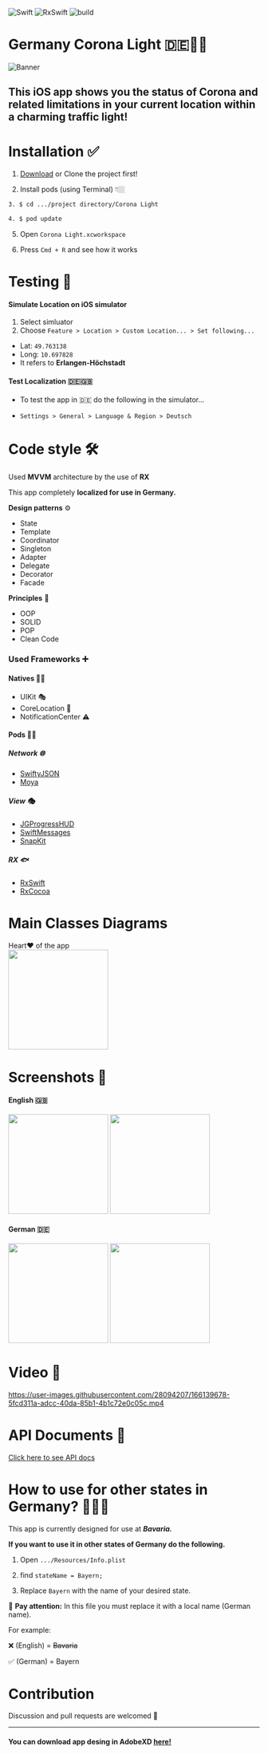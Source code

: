 
![Swift](https://img.shields.io/badge/Swift-5.6.1-orange) ![RxSwift](https://img.shields.io/badge/RxSwift-6.5.0-blue) ![build](https://img.shields.io/badge/build-passing-brightgreen)


# Germany Corona Light 🇩🇪🚦🦠
![Banner](https://user-images.githubusercontent.com/28094207/166139760-7d46f069-5f5b-4685-91b7-1caa113b5aed.jpeg)
## This iOS app shows you the status of Corona and related limitations in your current location within a charming traffic light!

# Installation ✅

1. [Download](https://github.com/mamadfrhi/Germany-Corona-Light/archive/main.zip) or Clone the project first!

2. Install pods (using Terminal) 👇🏼

```bash
3. $ cd .../project directory/Corona Light

4. $ pod update
```

5. Open `Corona Light.xcworkspace`

6. Press `Cmd + R` and see how it works


# Testing 🔁

#### Simulate Location on iOS simulator

1. Select simluator
2. Choose `Feature > Location > Custom Location... > Set following...`

- Lat: `49.763138`
- Long: `10.697828`
- It refers to **Erlangen-Höchstadt**


#### Test Localization 🇩🇪🇬🇧

- To test the app in 🇩🇪 do the following in the simulator...

- `Settings > General > Language & Region > Deutsch`

# Code style 🛠

Used **MVVM** architecture by the use of **RX**

This app completely **localized for use in Germany.**

**Design patterns** ⚙️

- State
- Template
- Coordinator
- Singleton
- Adapter
- Delegate
- Decorator
- Facade

**Principles** 💎

- OOP
- SOLID
- POP
- Clean Code

### **Used Frameworks** ➕

#### **Natives** 👴🏼

- UIKit 🎭
- CoreLocation 📍
- NotificationCenter ⚠️

#### **Pods** 🧔🏻

##### **_Network_** 🌐

- [SwiftyJSON](https://github.com/SwiftyJSON/SwiftyJSON)
- [Moya](https://github.com/SwiftyJSON/SwiftyJSON)

##### **_View_** 🎭

- [JGProgressHUD](https://github.com/JonasGessner/JGProgressHUD)
- [SwiftMessages](https://github.com/SwiftKickMobile/SwiftMessages)
- [SnapKit](https://github.com/SnapKit/SnapKit)

##### **_RX_** 🐟

- [RxSwift](https://github.com/ReactiveX/RxSwift)
- [RxCocoa](https://github.com/ReactiveX/RxSwift/tree/main/RxCocoa)


# Main Classes Diagrams

Heart❤️ of the app
<br/> <img src=https://user-images.githubusercontent.com/28094207/166139899-d74549cc-aa55-4a4d-9d26-bc76aebfb09d.jpeg widht="300"  height="200"/> </br>

# Screenshots 📱
#### English 🇬🇧

<p float="left">
<img src=https://user-images.githubusercontent.com/28094207/166139802-4d89bf03-7289-4f65-8fe0-489fe5cbd59c.png widht="100"  height="200"/>  <img src=https://user-images.githubusercontent.com/28094207/166139852-b99b3742-0c01-428f-8502-0e0941d4bbee.png widht="100"  height="200"/>
</p>

#### German 🇩🇪

<p float="left">
<img src=https://user-images.githubusercontent.com/28094207/166139810-be314eb3-a92c-467f-b13e-9066f4382d47.png widht="100"  height="200" />  <img src=https://user-images.githubusercontent.com/28094207/166139996-e6a9653e-6cf9-4ebb-b155-50d92351e96e.png widht="100"  height="200" />
</p>

# Video 🎥

https://user-images.githubusercontent.com/28094207/166139678-5fcd311a-adcc-40da-85b1-4b1c72e0c05c.mp4


# API Documents 📄

[Click here to see API docs](https://npgeo-corona-npgeo-de.hub.arcgis.com/datasets/917fc37a709542548cc3be077a786c17_0)


# How to use for other states in Germany? 🔁🇩🇪

This app is currently designed for use at **_Bavaria._**

**If you want to use it in other states of Germany do the following.**

1. Open `.../Resources/Info.plist`

2. find `stateName = Bayern;`

3. Replace `Bayern` with the name of your desired state.


🚧 **Pay attention:** In this file you must replace it with a local name (German name).

For example:

❌ (English) = ~~Bavaria~~

✅  (German) = Bayern

# Contribution
Discussion and pull requests are welcomed 💖

---
#### You can download app desing in AdobeXD [here!](https://github.com/mamadfrhi/Germany-Corona-Light/raw/main/Corona%20Light/Resources/Corona%20Status%20Design.xd)

